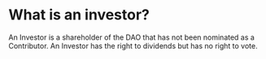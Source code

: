 # What is an investor?

An Investor is a shareholder of the DAO that has not been nominated as a Contributor. An Investor has the right to dividends but has no right to vote.

